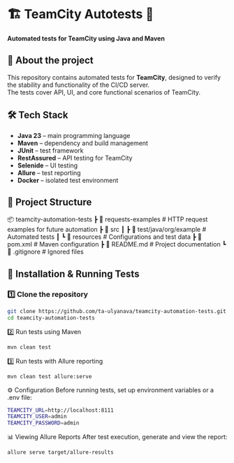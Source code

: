 # 🏗️ TeamCity Autotests 🚀  
**Automated tests for TeamCity using Java and Maven**  

## 📌 About the project  
This repository contains automated tests for **TeamCity**, designed to verify the stability and functionality of the CI/CD server.  
The tests cover API, UI, and core functional scenarios of TeamCity.  

## 🛠 Tech Stack  
- **Java 23** – main programming language  
- **Maven** – dependency and build management  
- **JUnit** – test framework  
- **RestAssured** – API testing for TeamCity  
- **Selenide** – UI testing  
- **Allure** – test reporting  
- **Docker** – isolated test environment  

## 📂 Project Structure  
📦 teamcity-automation-tests
 ┣ 📂 requests-examples       # HTTP request examples for future automation
 ┣ 📂 src
 ┃ ┣ 📂 test/java/org/example  # Automated tests
 ┃ ┗ 📂 resources             # Configurations and test data
 ┣ 📄 pom.xml                 # Maven configuration
 ┣ 📄 README.md               # Project documentation
 ┗ 📄 .gitignore              # Ignored files



## 🚀 Installation & Running Tests
### 1️⃣ Clone the repository
```sh
git clone https://github.com/ta-ulyanava/teamcity-automation-tests.git
cd teamcity-automation-tests
```

2️⃣ Run tests using Maven
```sh
mvn clean test
```



3️⃣ Run tests with Allure reporting
```sh
mvn clean test allure:serve
```
⚙ Configuration
Before running tests, set up environment variables or a .env file:
```sh
TEAMCITY_URL=http://localhost:8111
TEAMCITY_USER=admin
TEAMCITY_PASSWORD=admin
```

📊 Viewing Allure Reports
After test execution, generate and view the report:
```sh
allure serve target/allure-results
```

